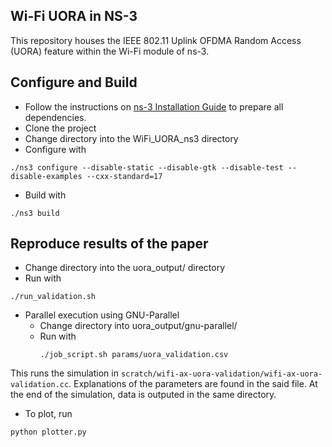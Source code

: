 ## Wi-Fi UORA in NS-3

This repository houses the IEEE 802.11 Uplink OFDMA Random Access (UORA) feature within the Wi-Fi module of ns-3.

## Configure and Build

- Follow the instructions on [ns-3 Installation Guide](https://www.nsnam.org/wiki/Installation) to prepare all dependencies.
- Clone the project
- Change directory into the WiFi_UORA_ns3 directory
- Configure with
```shell
./ns3 configure --disable-static --disable-gtk --disable-test --disable-examples --cxx-standard=17
```
- Build with
```shell
./ns3 build
```

## Reproduce results of the paper

- Change directory into the uora_output/ directory
- Run with
```shell
./run_validation.sh
```
- Parallel execution using GNU-Parallel
  - Change directory into uora_output/gnu-parallel/
  - Run with
    ```shell
    ./job_script.sh params/uora_validation.csv
    ```
This runs the simulation in `scratch/wifi-ax-uora-validation/wifi-ax-uora-validation.cc`. Explanations of the parameters are found in the said file.
At the end of the simulation, data is outputed in the same directory.
- To plot, run
```shell
python plotter.py
```
